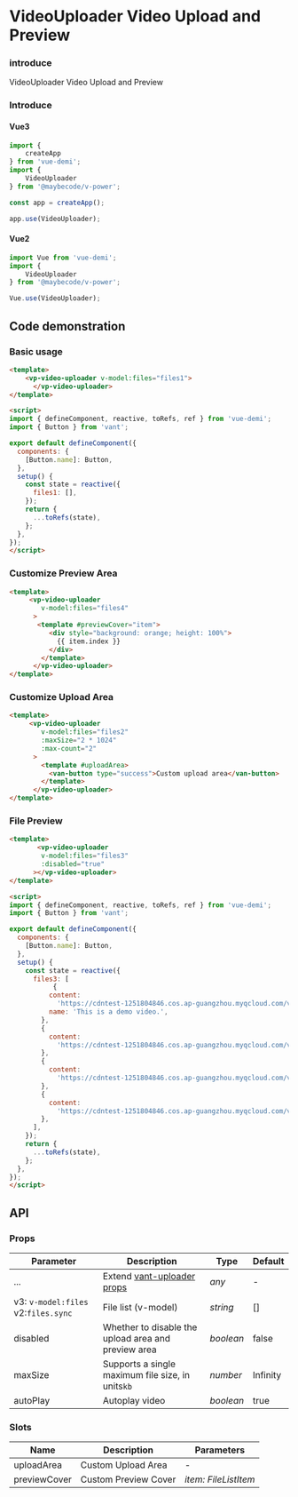 # VideoUploader Video Upload and Preview

### introduce

VideoUploader Video Upload and Preview

### Introduce

#### Vue3

```js
import {
    createApp
} from 'vue-demi';
import {
    VideoUploader
} from '@maybecode/v-power';

const app = createApp();

app.use(VideoUploader);
```

#### Vue2

```js
import Vue from 'vue-demi';
import {
    VideoUploader
} from '@maybecode/v-power';

Vue.use(VideoUploader);
```

## Code demonstration

### Basic usage

```html
<template>
    <vp-video-uploader v-model:files="files1">
      </vp-video-uploader>
</template>

<script>
import { defineComponent, reactive, toRefs, ref } from 'vue-demi';
import { Button } from 'vant';

export default defineComponent({
  components: {
    [Button.name]: Button,
  },
  setup() {
    const state = reactive({
      files1: [],
    });
    return {
      ...toRefs(state),
    };
  },
});
</script>
```
### Customize Preview Area

```html
<template>
     <vp-video-uploader
        v-model:files="files4"
      >
       <template #previewCover="item">
          <div style="background: orange; height: 100%">
            {{ item.index }}
          </div>
        </template>
      </vp-video-uploader>
</template>
```

### Customize Upload Area

```html
<template>
     <vp-video-uploader
        v-model:files="files2"
        :maxSize="2 * 1024"
        :max-count="2"
      >
        <template #uploadArea>
          <van-button type="success">Custom upload area</van-button>
        </template>
      </vp-video-uploader>
</template>

```

### File Preview

```html
<template>
       <vp-video-uploader
        v-model:files="files3"
        :disabled="true"
      ></vp-video-uploader>
</template>

<script>
import { defineComponent, reactive, toRefs, ref } from 'vue-demi';
import { Button } from 'vant';

export default defineComponent({
  components: {
    [Button.name]: Button,
  },
  setup() {
    const state = reactive({
      files3: [
           {
          content:
            'https://cdntest-1251804846.cos.ap-guangzhou.myqcloud.com/v-power%20demo%20%E2%80%91%20Made%20with%20FlexClip.mp4',
          name: 'This is a demo video.',
        },
        {
          content:
            'https://cdntest-1251804846.cos.ap-guangzhou.myqcloud.com/v-power%20demo%20%E2%80%91%20Made%20with%20FlexClip.mp4',
        },
        {
          content:
            'https://cdntest-1251804846.cos.ap-guangzhou.myqcloud.com/v-power%20demo%20%E2%80%91%20Made%20with%20FlexClip.mp4',
        },
        {
          content:
            'https://cdntest-1251804846.cos.ap-guangzhou.myqcloud.com/v-power%20demo%20%E2%80%91%20Made%20with%20FlexClip.mp4',
        },
      ],
    });
    return {
      ...toRefs(state),
    };
  },
});
</script>
```

## API

### Props

| Parameter                                   | Description                                                                             | Type      | Default  |
| ------------------------------------------- | --------------------------------------------------------------------------------------- | --------- | -------- |
| ...                                         | Extend [vant-uploader props](https://vant-contrib.gitee.io/vant/#/zh-CN/uploader#props) | _any_     | -        |
| v3: ```v-model:files``` v2:```files.sync``` | File list (v-model)                                                                     | _string_  | []       |
| disabled                                    | Whether to disable the upload area and preview area                                     | _boolean_ | false    |
| maxSize                                     | Supports a single maximum file size, in units```kb```                                   | _number_  | Infinity |
| autoPlay                                    | Autoplay video                                                                          | _boolean_ | true     |

### Slots

| Name         | Description          | Parameters           |
| ------------ | -------------------- | -------------------- |
| uploadArea   | Custom Upload Area   | -                    |
| previewCover | Custom Preview Cover | _item: FileListItem_ |

